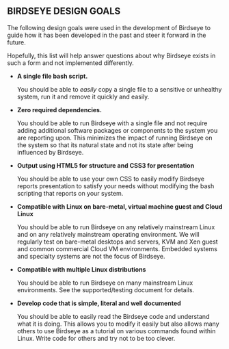 BIRDSEYE DESIGN GOALS
------------

The following design goals were used in the development of Birdseye to guide
how it has been developed in the past and steer it forward in the future.

Hopefully, this list will help answer questions about why Birdseye exists in
such a form and not implemented differently.

* **A single file bash script.**

  You should be able to *easily* copy a single file to a sensitive or 
  unhealthy system, run it and remove it quickly and easily.

* **Zero required dependencies.**

  You should be able to run Birdseye with a single file and not require adding
  additional software packages or components to the system you are reporting
  upon.  This minimizes the impact of running Birdseye on the system so that
  its natural state and not its state after being influenced by Birdseye.

* **Output using HTML5 for structure and CSS3 for presentation**

  You should be able to use your own CSS to easily modify Birdseye reports
  presentation to satisfy your needs without modifying the bash scripting
  that reports on your system.

* **Compatible with Linux on bare-metal, virtual machine guest and Cloud Linux**

  You should be able to run Birdseye on any relatively mainstream Linux and
  on any relatively mainstream operating environment.  We will regularly test
  on bare-metal desktops and servers, KVM and Xen guest and common commercial
  Cloud VM environments.  Embedded systems and specialty systems are not the
  focus of Birdseye.

* **Compatible with multiple Linux distributions**

  You should be able to run Birdseye on many mainstream Linux environments.
  See the supported/testing document for details.

* **Develop code that is simple, literal and well documented**

  You should be able to easily read the Birdseye code and understand what it
  is doing.  This allows you to modify it easily but also allows many others
  to use Birdseye as a tutorial on various commands found within Linux.
  Write code for others and try not to be too clever.
